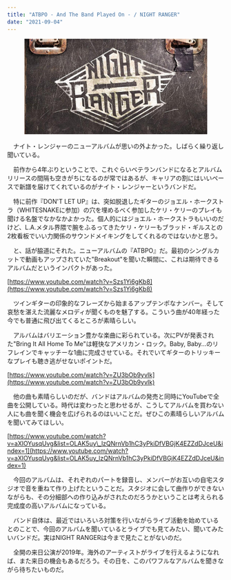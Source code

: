 ```yaml
---
title: "ATBPO - And The Band Played On - / NIGHT RANGER"
date: "2021-09-04"
---
```


<figure>

![](/assets/n85af437d72bf_09ac738a43d3562801603b8a1faaac0b.jpg)

</figure>

　ナイト・レンジャーのニューアルバムが思いの外よかった。しばらく繰り返し聞いている。

　前作から4年ぶりということで、これぐらいベテランバンドになるとアルバムリリースの間隔も空きがちになるのが常ではあるが、キャリアの割にはいいペースで新譜を届けてくれているのがナイト・レンジャーというバンドだ。

　特に前作『DON'T LET UP』は、突如脱退したギターのジョエル・ホークストラ（WHITESNAKEに参加）の穴を埋めるべく参加したケリ・ケリーのプレイも聞ける名盤でなかなかよかった。個人的にはジョエル・ホークストラもいいのだけど、L.A.メタル界隈で腕をふるってきたケリ・ケリーもブラッド・ギルスとの2枚看板でいい力関係のサウンドメイキングをしてくれるのではないかと思う。

　と、話が脇道にそれた。ニューアルバムの『ATBPO』だ。最初のシングルカットで動画もアップされていた"Breakout"を聞いた瞬間に、これは期待できるアルバムだというインパクトがあった。

[https://www.youtube.com/watch?v=Szs1Yi6gKb8](https://www.youtube.com/watch?v=Szs1Yi6gKb8)

　ツインギターの印象的なフレーズから始まるアップテンポなナンバー。そして哀愁を湛えた流麗なメロディが聞くものを魅了する。こういう曲が40年経った今でも普通に飛び出てくるところが素晴らしい。

　アルバムはバリエーション豊かな楽曲に彩られている。次にPVが発表された"Bring It All Home To Me"は軽快なアメリカン・ロック。Baby, Baby...のリフレインでキャッチーな1曲に完成させている。それでいてギターのトリッキーなプレイも聴き逃がせないポイントだ。

[https://www.youtube.com/watch?v=ZU3bOb9yvIk](https://www.youtube.com/watch?v=ZU3bOb9yvIk)

　他の曲も素晴らしいのだが、バンドはアルバムの発売と同時にYouTubeで全曲を公開している。時代は変わったと思わせるが、こうしてアルバムを買わない人にも曲を聞く機会を広げられるのはいいことだ。ぜひこの素晴らしいアルバムを聞いてみてほしい。

[https://www.youtube.com/watch?v=aXlOYusqUvg&list=OLAK5uy\_lzQNrnVb1hC3yPkiDfVBGjK4EZZdDJceU&index=1](https://www.youtube.com/watch?v=aXlOYusqUvg&list=OLAK5uy_lzQNrnVb1hC3yPkiDfVBGjK4EZZdDJceU&index=1)

　今回のアルバムは、それぞれのパートを録音し、メンバーがお互いの自宅スタジオで音を重ねて作り上げたということだ。スタジオに会して曲作りができないながらも、その分細部への作り込みがされたのだろうかということは考えられる完成度の高いアルバムになっている。

　バンド自体は、最近ではいろいろ対策を行いながらライブ活動を始めているとのことで、今回のアルバムを聞いているとライブでも見てみたい、聞いてみたいバンドだ。実はNIGHT RANGERは今まで見たことがないのだ。

　全開の来日公演が2019年。海外のアーティストがライブを行えるようになれば、また来日の機会もあるだろう。その日を、このパワフルなアルバムを聞きながら待ちたいものだ。
